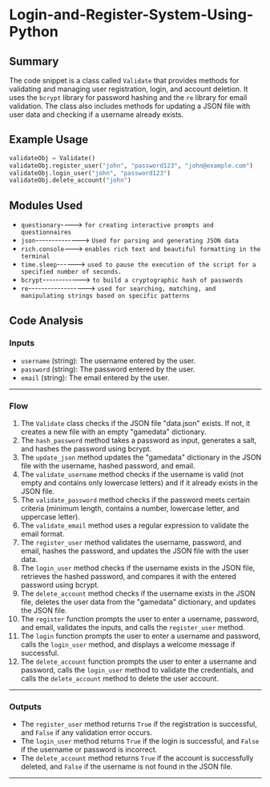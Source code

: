 # Login-and-Register-System-Using-Python

## Summary
The code snippet is a class called `Validate` that provides methods for validating and managing user registration, login, and account deletion. It uses the `bcrypt` library for password hashing and the `re` library for email validation. The class also includes methods for updating a JSON file with user data and checking if a username already exists.

## Example Usage
```python
validateObj = Validate()
validateObj.register_user("john", "password123", "john@example.com")
validateObj.login_user("john", "password123")
validateObj.delete_account("john")
```

## Modules Used
- `questionary`----> `for creating interactive prompts and questionnaires`
- `json`--------------> `Used for parsing and generating JSON data`
- `rich.console`---> `enables rich text and beautiful formatting in the terminal`
- `time.sleep`------> `used to pause the execution of the script for a specified number of seconds.`
- `bcrypt`------------> `to build a cryptographic hash of passwords`
- `re`------------------> `used for searching, matching, and manipulating strings based on specific patterns`
  
## Code Analysis
### Inputs
- `username` (string): The username entered by the user.
- `password` (string): The password entered by the user.
- `email` (string): The email entered by the user.
___
### Flow
1. The `Validate` class checks if the JSON file "data.json" exists. If not, it creates a new file with an empty "gamedata" dictionary.
2. The `hash_password` method takes a password as input, generates a salt, and hashes the password using bcrypt.
3. The `update_json` method updates the "gamedata" dictionary in the JSON file with the username, hashed password, and email.
4. The `validate_username` method checks if the username is valid (not empty and contains only lowercase letters) and if it already exists in the JSON file.
5. The `validate_password` method checks if the password meets certain criteria (minimum length, contains a number, lowercase letter, and uppercase letter).
6. The `validate_email` method uses a regular expression to validate the email format.
7. The `register_user` method validates the username, password, and email, hashes the password, and updates the JSON file with the user data.
8. The `login_user` method checks if the username exists in the JSON file, retrieves the hashed password, and compares it with the entered password using bcrypt.
9. The `delete_account` method checks if the username exists in the JSON file, deletes the user data from the "gamedata" dictionary, and updates the JSON file.
10. The `register` function prompts the user to enter a username, password, and email, validates the inputs, and calls the `register_user` method.
11. The `login` function prompts the user to enter a username and password, calls the `login_user` method, and displays a welcome message if successful.
12. The `delete_account` function prompts the user to enter a username and password, calls the `login_user` method to validate the credentials, and calls the `delete_account` method to delete the user account.
___
### Outputs
- The `register_user` method returns `True` if the registration is successful, and `False` if any validation error occurs.
- The `login_user` method returns `True` if the login is successful, and `False` if the username or password is incorrect.
- The `delete_account` method returns `True` if the account is successfully deleted, and `False` if the username is not found in the JSON file.
___
